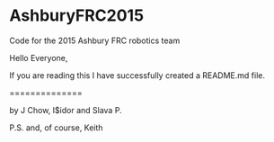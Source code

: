 AshburyFRC2015
==============

Code for the 2015 Ashbury FRC robotics team

Hello Everyone,

If you are reading this I have successfully created a README.md file.

==============


by J Chow, I$idor and Slava P.

P.S. and, of course, Keith
